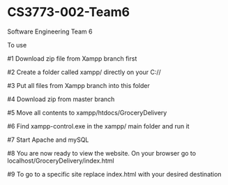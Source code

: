 # CS3773-002-Team6
Software Engineering Team 6 

To use

#1 Download zip file from Xampp branch first

#2 Create a folder called xampp/ directly on your C://

#3 Put all files from Xampp branch into this folder

#4 Download zip from master branch

#5 Move all contents to xampp/htdocs/GroceryDelivery

#6 Find xampp-control.exe in the xampp/ main folder and run it

#7 Start Apache and mySQL

#8 You are now ready to view the website. On your browser go to localhost/GroceryDelivery/index.html

#9 To go to a specific site replace index.html with your desired destination

